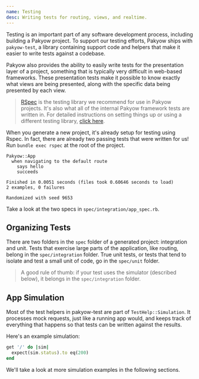 ```yaml
---
name: Testing
desc: Writing tests for routing, views, and realtime.
---
```


Testing is an important part of any software development process, including
building a Pakyow project. To support our testing efforts, Pakyow ships with
`pakyow-test`, a library containing support code and helpers that make it easier
to write tests against a codebase.

Pakyow also provides the ability to easily write tests for the presentation
layer of a project, something that is typically very difficult in web-based
frameworks. These presentation tests make it possible to know exactly what views
are being presented, along with the specific data being presented by each view.

> [RSpec](https://github.com/rspec/rspec) is the testing library we recommend for
use in Pakyow projects. It's also what all of the internal Pakyow framework
tests are written in. For detailed instructions on setting things up or using a
different testing library, [click
here](https://github.com/pakyow/pakyow/tree/master/pakyow-test).

When you generate a new project, it's already setup for testing using Rspec. In
fact, there are already two passing tests that were written for us! Run `bundle
exec rspec` at the root of the project.

```
Pakyow::App
  when navigating to the default route
    says hello
    succeeds

Finished in 0.0051 seconds (files took 0.60646 seconds to load)
2 examples, 0 failures

Randomized with seed 9653
```

Take a look at the two specs in `spec/integration/app_spec.rb`.

## Organizing Tests

There are two folders in the `spec` folder of a generated project: integration
and unit. Tests that exercise large parts of the application, like routing,
belong in the `spec/integration` folder. True unit tests, or tests that tend to
isolate and test a small unit of code, go in the `spec/unit` folder.

> A good rule of thumb: if your test uses the simulator (described below), it
belongs in the `spec/integration` folder.

## App Simulation

Most of the test helpers in pakyow-test are part of `TestHelp::Simulation`. It
processes mock requests, just like a running app would, and keeps track of
everything that happens so that tests can be written against the results.

Here's an example simulation:

```ruby
get '/' do |sim|
  expect(sim.status).to eq(200)
end
```

We'll take a look at more simulation examples in the following sections.
